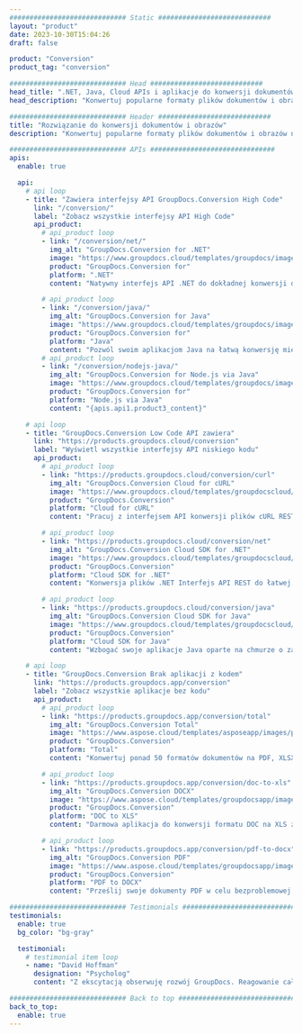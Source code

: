 ```yaml
---
############################# Static ############################
layout: "product"
date: 2023-10-30T15:04:26
draft: false

product: "Conversion"
product_tag: "conversion"

############################# Head ############################
head_title: ".NET, Java, Cloud APIs i aplikacje do konwersji dokumentów firmy GroupDocs"
head_description: "Konwertuj popularne formaty plików dokumentów i obrazów na dowolnej platformie za pomocą aplikacji i rozwiązań opartych na interfejsie API."

############################# Header ############################
title: "Rozwiązanie do konwersji dokumentów i obrazów"
description: "Konwertuj popularne formaty plików dokumentów i obrazów na dowolnej platformie za pomocą aplikacji i rozwiązań opartych na interfejsie API."

############################# APIs ###############################
apis:
  enable: true

  api:
    # api loop
    - title: "Zawiera interfejsy API GroupDocs.Conversion High Code"
      link: "/conversion/"
      label: "Zobacz wszystkie interfejsy API High Code"
      api_product:
        # api_product loop
        - link: "/conversion/net/"
          img_alt: "GroupDocs.Conversion for .NET"
          image: "https://www.groupdocs.cloud/templates/groupdocs/images/product-logos/groupdocs-conversion-net.png"
          product: "GroupDocs.Conversion for"
          platform: ".NET"
          content: "Natywny interfejs API .NET do dokładnej konwersji dokumentów i formatów plików graficznych we wszystkich typach aplikacji .NET. Obsługuje dodawanie znaków wodnych obrazu podczas konwersji."

        # api_product loop
        - link: "/conversion/java/"
          img_alt: "GroupDocs.Conversion for Java"
          image: "https://www.groupdocs.cloud/templates/groupdocs/images/product-logos/groupdocs-conversion-java.png"
          product: "GroupDocs.Conversion for"
          platform: "Java"
          content: "Pozwól swoim aplikacjom Java na łatwą konwersję między wszystkimi standardowymi formatami dokumentów, w tym Microsoft Office, PDF, HTML, obrazami i wieloma innymi."
        # api_product loop
        - link: "/conversion/nodejs-java/"
          img_alt: "GroupDocs.Conversion for Node.js via Java"
          image: "https://www.groupdocs.cloud/templates/groupdocs/images/product-logos/groupdocs-conversion-nodejs-java.png"
          product: "GroupDocs.Conversion for"
          platform: "Node.js via Java"
          content: "{apis.api1.product3_content}"

    # api loop
    - title: "GroupDocs.Conversion Low Code API zawiera"
      link: "https://products.groupdocs.cloud/conversion"
      label: "Wyświetl wszystkie interfejsy API niskiego kodu"
      api_product:
        # api_product loop
        - link: "https://products.groupdocs.cloud/conversion/curl"
          img_alt: "GroupDocs.Conversion Cloud for cURL"
          image: "https://www.groupdocs.cloud/templates/groupdocscloud/images/sdk/272x272/groupdocs_conversion-for-curl.png"
          product: "GroupDocs.Conversion"
          platform: "Cloud for cURL"
          content: "Pracuj z interfejsem API konwersji plików cURL RESTful, aby łatwo konwertować pliki Microsoft Office, PDF, e-mail, projekty, HTML i inne popularne formaty plików w swoich aplikacjach."

        # api_product loop
        - link: "https://products.groupdocs.cloud/conversion/net"
          img_alt: "GroupDocs.Conversion Cloud SDK for .NET"
          image: "https://www.groupdocs.cloud/templates/groupdocscloud/images/sdk/272x272/groupdocs_conversion-for-net.png"
          product: "GroupDocs.Conversion"
          platform: "Cloud SDK for .NET"
          content: "Konwersja plików .NET Interfejs API REST do łatwej konwersji plików Microsoft Office, PDF, e-mail, projektów, HTML i innych popularnych formatów plików na dowolnej platformie za pomocą Cloud SDK."

        # api_product loop
        - link: "https://products.groupdocs.cloud/conversion/java"
          img_alt: "GroupDocs.Conversion Cloud SDK for Java"
          image: "https://www.groupdocs.cloud/templates/groupdocscloud/images/sdk/272x272/groupdocs_conversion-for-java.png"
          product: "GroupDocs.Conversion"
          platform: "Cloud SDK for Java"
          content: "Wzbogać swoje aplikacje Java oparte na chmurze o zaawansowane funkcje konwersji dokumentów na dowolnej platformie, która może wywoływać interfejsy API REST."

    # api loop
    - title: "GroupDocs.Conversion Brak aplikacji z kodem"
      link: "https://products.groupdocs.app/conversion"
      label: "Zobacz wszystkie aplikacje bez kodu"
      api_product:
        # api_product loop
        - link: "https://products.groupdocs.app/conversion/total"
          img_alt: "GroupDocs.Conversion Total"
          image: "https://www.aspose.cloud/templates/asposeapp/images/products/logo/aspose_conversion-app.png"
          product: "GroupDocs.Conversion"
          platform: "Total"
          content: "Konwertuj ponad 50 formatów dokumentów na PDF, XLSX, DOCX, XPS, HTML i inne."

        # api_product loop
        - link: "https://products.groupdocs.app/conversion/doc-to-xls"
          img_alt: "GroupDocs.Conversion DOCX"
          image: "https://www.aspose.cloud/templates/groupdocsapp/images/products/logo/groupdocs_words-app.png"
          product: "GroupDocs.Conversion"
          platform: "DOC to XLS"
          content: "Darmowa aplikacja do konwersji formatu DOC na XLS z dowolnej przeglądarki internetowej."

        # api_product loop
        - link: "https://products.groupdocs.app/conversion/pdf-to-docx"
          img_alt: "GroupDocs.Conversion PDF"
          image: "https://www.aspose.cloud/templates/groupdocsapp/images/products/logo/groupdocs_pdf-app.png"
          product: "GroupDocs.Conversion"
          platform: "PDF to DOCX"
          content: "Prześlij swoje dokumenty PDF w celu bezproblemowej konwersji do formatu Word (DOCX)."

############################# Testimonials ###############################
testimonials:
  enable: true
  bg_color: "bg-gray"

  testimonial:
    # testimonial item loop
    - name: "David Hoffman"
      designation: "Psycholog"
      content: "Z ekscytacją obserwuję rozwój GroupDocs. Reagowanie całego zespołu bardzo mi pomogło, kiedy rozmawiam z kimś w GroupDocs, mogę zagwarantować, że ktoś słucha i sprawia, że ​​coś się dzieje."

############################# Back to top ###############################
back_to_top:
  enable: true
---
```

